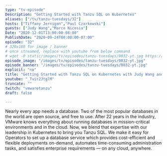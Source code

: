 ```yaml
---
type: "tv-episode"
Description: "Getting Started with Tanzu SQL on Kubernetes"
aliases: ["/tv/tanzu-tuesdays/32"]
hosts: ["Tiffany Jernigan","Paul Czarkowski"]
guests: ["Judy Wang","Marco Nicosia"]
Date: "2020-12-01T13:00:00-08:00"
PublishDate: "2020-09-24T00:00:00-07:00"
episode: "32"
# 320x180 for image / banner
# once streamed, replace with youtube from below command
# wget -O static/images/tv/episodes/tanzu-tuesdays/0032-yt.jpg https://img.youtube.com/vi/_Tvir2JtglM/mqdefault.jpg
episode_image: "/images/tv/episodes/tanzu-tuesdays/0032-yt.jpg"
episode_banner: "/images/tv/episodes/tanzu-tuesdays/0032-yt.jpg"
explicit: "no"
title: "Getting Started with Tanzu SQL on Kubernetes with Judy Wang and Marco Nicosia"
youtube: "_Tvir2JtglM"
truncate: ""
twitch: "vmwaretanzu"
draft: false

---
```


Nearly every app needs a database. Two of the most popular databases in the world are open source, and free to use. After 22 years in the industry, VMware knows everything about running databases in mission-critical environments and in the cloud. Now, we blend that expertise with our leadership in Kubernetes to bring you Tanzu SQL. We make it easy for Operators to set up a database service which provides cost-efficient and flexible deployments on-demand, automates time-consuming administration tasks, and satisfies enterprise requirements — on any cloud, anywhere.